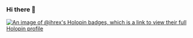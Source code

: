 ### Hi there 👋

[![An image of @ihrex's Holopin badges, which is a link to view their full Holopin profile](https://holopin.me/ihrex)](https://holopin.io/@ihrex)


<!--
**iHRex/iHRex** is a ✨ _special_ ✨ repository because its `README.md` (this file) appears on your GitHub profile.

Here are some ideas to get you started:

- 🔭 I’m currently working on ...
- 🌱 I’m currently learning ...
- 👯 I’m looking to collaborate on ...
- 🤔 I’m looking for help with ...
- 💬 Ask me about ...
- 📫 How to reach me: ...
- 😄 Pronouns: ...
- ⚡ Fun fact: ...
-->

